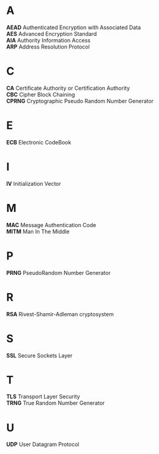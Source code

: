 # A  
**AEAD** Authenticated Encryption with Associated Data   
**AES** Advanced Encryption Standard  
**AIA** Authority Information Access  
**ARP** Address Resolution Protocol  
# C  
**CA** Certificate Authority or Certification Authority  
**CBC** Cipher Block Chaining  
**CPRNG** Cryptographic Pseudo Random Number Generator  
# E  
**ECB** Electronic CodeBook  
# I  
**IV** Initialization Vector  
# M  
**MAC** Message Authentication Code  
**MITM** Man In The Middle  
# P  
**PRNG** PseudoRandom Number Generator  
# R 
**RSA** Rivest-Shamir-Adleman cryptosystem  
# S  
**SSL** Secure Sockets Layer  
# T  
**TLS** Transport Layer Security  
**TRNG** True Random Number Generator  
# U
**UDP** User Datagram Protocol  
